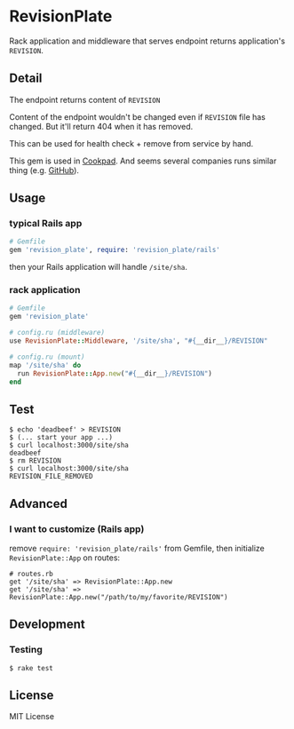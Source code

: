 # RevisionPlate

Rack application and middleware that serves endpoint returns application's `REVISION`.

## Detail

The endpoint returns content of `REVISION`

Content of the endpoint wouldn't be changed even if `REVISION` file has changed. But it'll return 404 when it has removed.

This can be used for health check + remove from service by hand.

This gem is used in [Cookpad](https://info.cookpad.com/).
And seems several companies runs similar thing (e.g. [GitHub](https://github.com/blog/609-tracking-deploys-with-compare-view)).

## Usage

### typical Rails app

``` ruby
# Gemfile
gem 'revision_plate', require: 'revision_plate/rails'
```

then your Rails application will handle `/site/sha`.

### rack application

``` ruby
# Gemfile
gem 'revision_plate'

# config.ru (middleware)
use RevisionPlate::Middleware, '/site/sha', "#{__dir__}/REVISION"

# config.ru (mount)
map '/site/sha' do
  run RevisionPlate::App.new("#{__dir__}/REVISION")
end
```

## Test

```
$ echo 'deadbeef' > REVISION
$ (... start your app ...)
$ curl localhost:3000/site/sha
deadbeef
$ rm REVISION
$ curl localhost:3000/site/sha
REVISION_FILE_REMOVED
```

## Advanced

### I want to customize (Rails app)

remove `require: 'revision_plate/rails'` from Gemfile, then initialize `RevisionPlate::App` on routes:

```
# routes.rb
get '/site/sha' => RevisionPlate::App.new
get '/site/sha' => RevisionPlate::App.new("/path/to/my/favorite/REVISION")
```

## Development

### Testing

```
$ rake test
```

## License

MIT License
